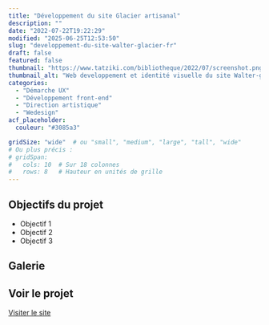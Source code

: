 ```yaml
---
title: "Développement du site Glacier artisanal"
description: ""
date: "2022-07-22T19:22:29"
modified: "2025-06-25T12:53:50"
slug: "developpement-du-site-walter-glacier-fr"
draft: false
featured: false
thumbnail: "https://www.tatziki.com/bibliotheque/2022/07/screenshot.png"
thumbnail_alt: "Web developpement et identité visuelle du site Walter-glacier.fr"
categories:
  - "Démarche UX"
  - "Développement front-end"
  - "Direction artistique"
  - "Wedesign"
acf_placeholder:
  couleur: "#3085a3"

gridSize: "wide"  # ou "small", "medium", "large", "tall", "wide"
# Ou plus précis :
# gridSpan:
#   cols: 10  # Sur 18 colonnes
#   rows: 8   # Hauteur en unités de grille
---
```


## Objectifs du projet

<!-- TODO: Ajouter les objectifs depuis ACF -->
- Objectif 1
- Objectif 2
- Objectif 3

## Galerie

<!-- TODO: Ajouter les images du projet -->

## Voir le projet

[Visiter le site](https://www.tatziki.com/developpement-du-site-walter-glacier-fr/)
